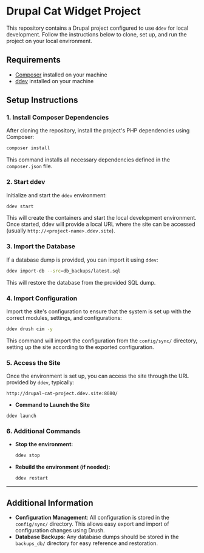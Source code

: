 
# Drupal Cat Widget Project

This repository contains a Drupal project configured to use `ddev` for local development. Follow the instructions below to clone, set up, and run the project on your local environment.

## Requirements

- [Composer](https://getcomposer.org/) installed on your machine
- [ddev](https://ddev.readthedocs.io/en/stable/#installation) installed on your machine

## Setup Instructions

### 1. Install Composer Dependencies

After cloning the repository, install the project's PHP dependencies using Composer:

```bash
composer install
```

This command installs all necessary dependencies defined in the `composer.json` file.

### 2. Start ddev

Initialize and start the `ddev` environment:

```bash
ddev start
```

This will create the containers and start the local development environment. Once started, ddev will provide a local URL where the site can be accessed (usually `http://<project-name>.ddev.site`).

### 3. Import the Database

If a database dump is provided, you can import it using `ddev`:

```bash
ddev import-db --src=db_backups/latest.sql
```

This will restore the database from the provided SQL dump.

### 4. Import Configuration

Import the site's configuration to ensure that the system is set up with the correct modules, settings, and configurations:

```bash
ddev drush cim -y
```

This command will import the configuration from the `config/sync/` directory, setting up the site according to the exported configuration.

### 5. Access the Site

Once the environment is set up, you can access the site through the URL provided by `ddev`, typically:

```
http://drupal-cat-project.ddev.site:8080/
```
- **Command to Launch the Site**
```
ddev launch
```

### 6. Additional Commands

- **Stop the environment:**
  ```bash
  ddev stop
  ```

- **Rebuild the environment (if needed):**
  ```bash
  ddev restart
  ```

---

## Additional Information

- **Configuration Management**: All configuration is stored in the `config/sync/` directory. This allows easy export and import of configuration changes using Drush.
- **Database Backups**: Any database dumps should be stored in the `backups_db/` directory for easy reference and restoration.
